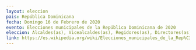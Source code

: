 ```yaml
---
layout: eleccion
pais: República Dominicana
fecha: Domingo 16 de Febrero de 2020
evento: Elecciones municipales de la República Dominicana de 2020
eleccion: Alcaldes(as), Vicealcaldes(as), Regidores(as), Directores(as), Subdirectores(as), y Vocales.
link: https://es.wikipedia.org/wiki/Elecciones_municipales_de_la_Rep%C3%BAblica_Dominicana_de_2020
---
```

